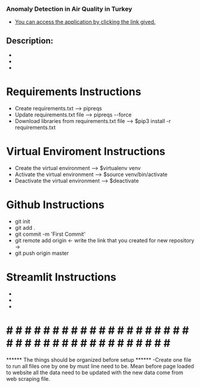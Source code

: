### Anomaly Detection in Air Quality in Turkey

- [You can access the application by clicking the link gived.](https://share.streamlit.io/tahiromat/stock-predictions/app.py)

## Description: 
- 
- 
- 

# Requirements Instructions
- Create requirements.txt --> pipreqs
- Update requirements.txt file --> pipreqs --force
- Download libraries from requirements.txt file --> $pip3 install -r requirements.txt

# Virtual Enviroment Instructions
- Create the virtual environment --> $virtualenv venv
- Activate the virtual environment --> $source venv/bin/activate
- Deactivate the virtual environment --> $deactivate

# Github Instructions 
- git init
- git add .
- git commit -m 'First Commit'
- git remote add origin <- write the link that you created for new repository ->
- git push origin master

# Streamlit Instructions
- 
- 
- 


# # # # # # # # # # # # # # # # # # # # # # # # # # # # # # # # # # # # # # # #
******  The things should be organized before setup  ******
-Create one file to run all files one by one by must line need to be. Mean before page loaded to website all the data need to be updated with the new data come from web scraping file.
